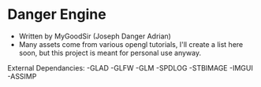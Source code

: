 # Danger Engine 
- Written by MyGoodSir (Joseph Danger Adrian)
- Many assets come from various opengl tutorials, I'll create a list here soon, but this project is meant for personal use anyway.


External Dependancies:
-GLAD
-GLFW
-GLM
-SPDLOG
-STBIMAGE
-IMGUI
-ASSIMP
